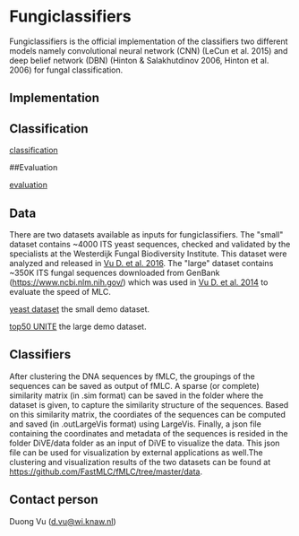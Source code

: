 # Fungiclassifiers

Fungiclassifiers is the official implementation of the classifiers two different models namely convolutional neural network 
(CNN) (LeCun et al. 2015) and deep belief network (DBN) (Hinton & Salakhutdinov 2006, Hinton et al. 2006) for fungal classification.

## Implementation



## Classification

[classification](https://github.com/vuthuyduong/fungiclassifiers/tree/master/classification)

##Evaluation

[evaluation](https://github.com/vuthuyduong/fungiclassifiers/tree/master/evaluation)

## Data
There are two datasets available as inputs for fungiclassifiers. The "small" dataset contains ~4000 ITS yeast sequences, checked and validated by the specialists at the Westerdijk Fungal Biodiversity Institute. This dataset were analyzed and released in [Vu D. et al. 2016](https://www.ncbi.nlm.nih.gov/pmc/articles/PMC5192050/). The "large" dataset contains ~350K ITS fungal sequences downloaded from GenBank (https://www.ncbi.nlm.nih.gov/) which was used in [Vu D. et al. 2014](https://www.nature.com/articles/srep06837) to evaluate the speed of MLC.

[yeast dataset](http://www.westerdijkinstitute.nl/Download/SmallDatasetOf4KYeastITSSequences.zip) the small demo dataset.

[top50 UNITE](https://github.com/vuthuyduong/fungiclassifiers/tree/master/data/top50UNITE) the large demo dataset. 

## Classifiers

After clustering the DNA sequences by fMLC, the groupings of the sequences can be saved as output of fMLC. A sparse (or complete) similarity matrix (in .sim format) can be saved in the folder where the dataset is given, to capture the similarity structure of the sequences. Based on this similarity matrix, the coordiates of the sequences can be computed and saved (in .outLargeVis format) using LargeVis. Finally, a json file containing the coordinates and metadata of the sequences is resided in the folder DiVE/data folder as an input of DiVE to visualize the data. This json file can be used for visualization by external applications as well.The clustering and visualization results of the two datasets can be found at https://github.com/FastMLC/fMLC/tree/master/data.

## Contact person 

Duong Vu (d.vu@wi.knaw.nl)


